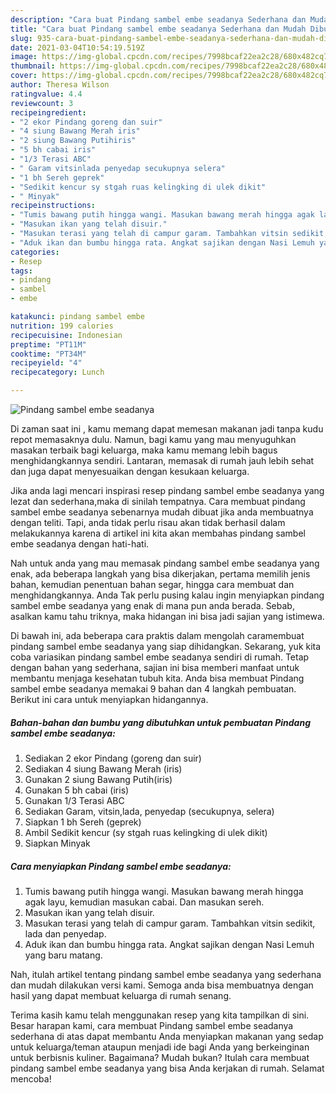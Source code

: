 ```yaml
---
description: "Cara buat Pindang sambel embe seadanya Sederhana dan Mudah Dibuat"
title: "Cara buat Pindang sambel embe seadanya Sederhana dan Mudah Dibuat"
slug: 935-cara-buat-pindang-sambel-embe-seadanya-sederhana-dan-mudah-dibuat
date: 2021-03-04T10:54:19.519Z
image: https://img-global.cpcdn.com/recipes/7998bcaf22ea2c28/680x482cq70/pindang-sambel-embe-seadanya-foto-resep-utama.jpg
thumbnail: https://img-global.cpcdn.com/recipes/7998bcaf22ea2c28/680x482cq70/pindang-sambel-embe-seadanya-foto-resep-utama.jpg
cover: https://img-global.cpcdn.com/recipes/7998bcaf22ea2c28/680x482cq70/pindang-sambel-embe-seadanya-foto-resep-utama.jpg
author: Theresa Wilson
ratingvalue: 4.4
reviewcount: 3
recipeingredient:
- "2 ekor Pindang goreng dan suir"
- "4 siung Bawang Merah iris"
- "2 siung Bawang Putihiris"
- "5 bh cabai iris"
- "1/3 Terasi ABC"
- " Garam vitsinlada penyedap secukupnya selera"
- "1 bh Sereh geprek"
- "Sedikit kencur sy stgah ruas kelingking di ulek dikit"
- " Minyak"
recipeinstructions:
- "Tumis bawang putih hingga wangi. Masukan bawang merah hingga agak layu, kemudian masukan cabai. Dan masukan sereh."
- "Masukan ikan yang telah disuir."
- "Masukan terasi yang telah di campur garam. Tambahkan vitsin sedikit, lada dan penyedap."
- "Aduk ikan dan bumbu hingga rata. Angkat sajikan dengan Nasi Lemuh yang baru matang."
categories:
- Resep
tags:
- pindang
- sambel
- embe

katakunci: pindang sambel embe 
nutrition: 199 calories
recipecuisine: Indonesian
preptime: "PT11M"
cooktime: "PT34M"
recipeyield: "4"
recipecategory: Lunch

---
```



![Pindang sambel embe seadanya](https://img-global.cpcdn.com/recipes/7998bcaf22ea2c28/680x482cq70/pindang-sambel-embe-seadanya-foto-resep-utama.jpg)

Di zaman  saat ini , kamu memang dapat memesan makanan jadi tanpa kudu repot memasaknya dulu. Namun, bagi kamu yang mau menyuguhkan masakan terbaik bagi keluarga, maka kamu memang lebih bagus menghidangkannya sendiri. Lantaran, memasak di rumah jauh lebih sehat dan juga dapat menyesuaikan dengan kesukaan keluarga.

Jika anda lagi mencari inspirasi resep pindang sambel embe seadanya yang lezat dan sederhana,maka di sinilah tempatnya. Cara membuat pindang sambel embe seadanya  sebenarnya mudah dibuat jika anda membuatnya dengan teliti. Tapi, anda tidak perlu risau akan tidak berhasil dalam melakukannya 
karena di artikel ini kita akan membahas pindang sambel embe seadanya dengan hati-hati.  



Nah untuk anda yang mau memasak pindang sambel embe seadanya yang enak, ada beberapa langkah yang bisa dikerjakan, pertama memilih jenis bahan, kemudian penentuan bahan segar, hingga cara membuat dan menghidangkannya. Anda Tak perlu pusing kalau ingin menyiapkan pindang sambel embe seadanya yang enak di mana pun anda berada. Sebab, asalkan kamu  tahu triknya, maka hidangan ini bisa jadi sajian yang istimewa.

Di bawah ini, ada beberapa cara praktis  dalam mengolah caramembuat pindang sambel embe seadanya yang siap dihidangkan. Sekarang, yuk kita coba variasikan pindang sambel embe seadanya sendiri di rumah. Tetap dengan bahan yang sederhana, sajian ini bisa memberi manfaat untuk membantu menjaga kesehatan tubuh kita. Anda bisa membuat Pindang sambel embe seadanya memakai 9 bahan dan 4 langkah pembuatan. Berikut ini cara untuk menyiapkan hidangannya.

<!--inarticleads1-->

##### Bahan-bahan dan bumbu yang dibutuhkan untuk pembuatan Pindang sambel embe seadanya:

1. Sediakan 2 ekor Pindang (goreng dan suir)
1. Sediakan 4 siung Bawang Merah (iris)
1. Gunakan 2 siung Bawang Putih(iris)
1. Gunakan 5 bh cabai (iris)
1. Gunakan 1/3 Terasi ABC
1. Sediakan  Garam, vitsin,lada, penyedap (secukupnya, selera)
1. Siapkan 1 bh Sereh (geprek)
1. Ambil Sedikit kencur (sy stgah ruas kelingking di ulek dikit)
1. Siapkan  Minyak




<!--inarticleads2-->

##### Cara menyiapkan Pindang sambel embe seadanya:

1. Tumis bawang putih hingga wangi. Masukan bawang merah hingga agak layu, kemudian masukan cabai. Dan masukan sereh.
1. Masukan ikan yang telah disuir.
1. Masukan terasi yang telah di campur garam. Tambahkan vitsin sedikit, lada dan penyedap.
1. Aduk ikan dan bumbu hingga rata. Angkat sajikan dengan Nasi Lemuh yang baru matang.




Nah, itulah artikel tentang  pindang sambel embe seadanya  yang sederhana dan mudah dilakukan versi kami. Semoga anda bisa membuatnya dengan hasil yang dapat membuat keluarga di rumah senang. 

Terima kasih kamu telah menggunakan resep yang kita tampilkan di sini. Besar harapan kami, cara membuat  Pindang sambel embe seadanya sederhana di atas dapat membantu Anda menyiapkan makanan yang sedap untuk keluarga/teman ataupun menjadi ide bagi Anda yang berkeinginan untuk berbisnis kuliner. Bagaimana? Mudah bukan? Itulah cara membuat pindang sambel embe seadanya yang bisa Anda kerjakan di rumah. Selamat mencoba!

